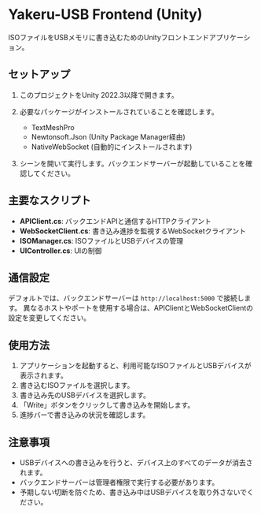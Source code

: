 # Yakeru-USB Frontend (Unity)

ISOファイルをUSBメモリに書き込むためのUnityフロントエンドアプリケーション。

## セットアップ

1. このプロジェクトをUnity 2022.3以降で開きます。
2. 必要なパッケージがインストールされていることを確認します。
   - TextMeshPro
   - Newtonsoft.Json (Unity Package Manager経由)
   - NativeWebSocket (自動的にインストールされます)

3. シーンを開いて実行します。バックエンドサーバーが起動していることを確認してください。

## 主要なスクリプト

- **APIClient.cs**: バックエンドAPIと通信するHTTPクライアント
- **WebSocketClient.cs**: 書き込み進捗を監視するWebSocketクライアント
- **ISOManager.cs**: ISOファイルとUSBデバイスの管理
- **UIController.cs**: UIの制御

## 通信設定

デフォルトでは、バックエンドサーバーは `http://localhost:5000` で接続します。
異なるホストやポートを使用する場合は、APIClientとWebSocketClientの設定を変更してください。

## 使用方法

1. アプリケーションを起動すると、利用可能なISOファイルとUSBデバイスが表示されます。
2. 書き込むISOファイルを選択します。
3. 書き込み先のUSBデバイスを選択します。
4. 「Write」ボタンをクリックして書き込みを開始します。
5. 進捗バーで書き込みの状況を確認します。

## 注意事項

- USBデバイスへの書き込みを行うと、デバイス上のすべてのデータが消去されます。
- バックエンドサーバーは管理者権限で実行する必要があります。
- 予期しない切断を防ぐため、書き込み中はUSBデバイスを取り外さないでください。
